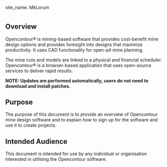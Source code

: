 site_name: MkLorum

#
## Overview 

Opencontour® is mining-based software that provides cost-benefit mine design options and provides foresight into designs that maximize productivity. It uses CAD functionality for open-pit mine planning.

The mine cuts and models are linked to a physical and financial scheduler. Opencontour® is a browser-based application that uses open-source services to deliver rapid results.

**NOTE: Updates are performed automatically, users do not need to download and install patches.**


## Purpose 

The purpose of this document is to provide an overview of Opencontour mine design software and to explain how to sign up for the software and use it to create projects.

## Intended Audience

This document is intended for use by any individual or organisation interested in utilising the Opencontour software.
